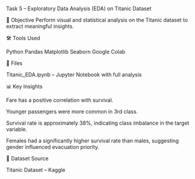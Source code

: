 Task 5 – Exploratory Data Analysis (EDA) on Titanic Dataset

📌 Objective
Perform visual and statistical analysis on the Titanic dataset to extract meaningful insights.


🛠 Tools Used

Python
Pandas
Matplotlib
Seaborn
Google Colab

📂 Files

Titanic_EDA.ipynb – Jupyter Notebook with full analysis

📊 Key Insights

Fare has a positive correlation with survival.

Younger passengers were more common in 3rd class.

Survival rate is approximately 38%, indicating class imbalance in the target variable.

Females had a significantly higher survival rate than males, suggesting gender influenced evacuation priority.


📎 Dataset Source

Titanic Dataset – Kaggle
